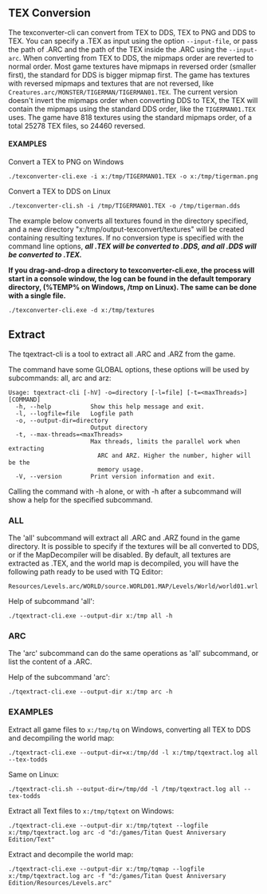 ## TEX Conversion

The texconverter-cli can convert from TEX to DDS, TEX to PNG and DDS to TEX.
You can specify a .TEX as input using the option `--input-file`,
or pass the path of .ARC and the path of the TEX inside the .ARC using the `--input-arc`.
When converting from TEX to DDS, the mipmaps order are reverted to normal order.
Most game textures have mipmaps in reversed order (smaller first), the standard for DDS
is bigger mipmap first. The game has textures with reversed mipmaps and textures that
are not reversed, like `Creatures.arc/MONSTER/TIGERMAN/TIGERMAN01.TEX`.
The current version doesn't invert the mipmaps order when converting DDS to TEX,
the TEX will contain the mipmaps using the standard DDS order,
like the `TIGERMAN01.TEX` uses. The game have 818 textures using the standard mipmaps order,
of a total 25278 TEX files, so 24460 reversed.

#### EXAMPLES

Convert a TEX to PNG on Windows

~~~
./texconverter-cli.exe -i x:/tmp/TIGERMAN01.TEX -o x:/tmp/tigerman.png
~~~

Convert a TEX to DDS on Linux

~~~
./texconverter-cli.sh -i /tmp/TIGERMAN01.TEX -o /tmp/tigerman.dds
~~~

The example below converts all textures found in the directory specified, and a new directory "x:/tmp/output-texconvert/textures" will be
created containing resulting textures. If no conversion type is specified with the command line options,
***all .TEX will be converted to .DDS, and all .DDS will be converted to .TEX.***

**If you drag-and-drop a directory to texconverter-cli.exe, the process will start in a console window, the log can be found in the default
temporary directory, (%TEMP% on Windows, /tmp on Linux). The same can be done with a single file.**

~~~
./texconverter-cli.exe -d x:/tmp/textures
~~~

## Extract

The tqextract-cli is a tool to extract all .ARC and .ARZ from the game.

The command have some GLOBAL options, these options will be used by subcommands: all, arc and arz:

~~~
Usage: tqextract-cli [-hV] -o=directory [-l=file] [-t=<maxThreads>] [COMMAND]
  -h, --help           Show this help message and exit.
  -l, --logfile=file   Logfile path
  -o, --output-dir=directory
                       Output directory
  -t, --max-threads=<maxThreads>
                       Max threads, limits the parallel work when extracting
                         ARC and ARZ. Higher the number, higher will be the
                         memory usage.
  -V, --version        Print version information and exit.
~~~

Calling the command with -h alone, or with -h after a subcommand will show a help for the specified subcommand.

### ALL

The 'all' subcommand will extract all .ARC and .ARZ found in the game directory.
It is possible to specify if the textures will be all converted to DDS,
or if the MapDecompiler will be disabled. By default, all textures are extracted as .TEX, and the
world map is decompiled, you will have the following path ready to be used with TQ Editor:

~~~
Resources/Levels.arc/WORLD/source.WORLD01.MAP/Levels/World/world01.wrl
~~~

Help of subcommand 'all':

~~~
./tqextract-cli.exe --output-dir x:/tmp all -h
~~~

### ARC

The 'arc' subcommand can do the same operations as 'all' subcommand, or list the content of a .ARC.

Help of the subcommand 'arc':

~~~
./tqextract-cli.exe --output-dir x:/tmp arc -h
~~~

### EXAMPLES

Extract all game files to `x:/tmp/tq` on Windows, converting all TEX to DDS and decompiling the world map:

~~~
./tqextract-cli.exe --output-dir=x:/tmp/dd -l x:/tmp/tqextract.log all --tex-todds
~~~

Same on Linux:

~~~
./tqextract-cli.sh --output-dir=/tmp/dd -l /tmp/tqextract.log all --tex-todds
~~~

Extract all Text files to `x:/tmp/tqtext` on Windows:

~~~
./tqextract-cli.exe --output-dir x:/tmp/tqtext --logfile x:/tmp/tqextract.log arc -d "d:/games/Titan Quest Anniversary Edition/Text"
~~~

Extract and decompile the world map:

~~~
./tqextract-cli.exe --output-dir x:/tmp/tqmap --logfile x:/tmp/tqextract.log arc -f "d:/games/Titan Quest Anniversary Edition/Resources/Levels.arc"
~~~


